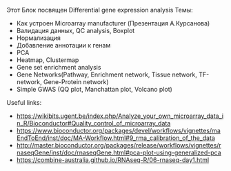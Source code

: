 Этот Блок посвящен Differential gene expression analysis
Темы:
* Как устроен Microarray manufacturer (Презентация A.Курсанова)
* Валидация данных, QC analysis, Boxplot
* Нормализация
* Добавление аннотации к генам
* PCA
* Heatmap, Clustermap
* Gene set enrichment analysis
* Gene Networks(Pathway, Enrichment network, Tissue network, TF-network, Gene-Protein network)
* Simple GWAS (QQ plot, Manchattan plot, Volcano plot)

Useful links:
* https://wikibits.ugent.be/index.php/Analyze_your_own_microarray_data_in_R/Bioconductor#Quality_control_of_microarray_data
* https://www.bioconductor.org/packages/devel/workflows/vignettes/maEndToEnd/inst/doc/MA-Workflow.html#9_rma_calibration_of_the_data
* http://master.bioconductor.org/packages/release/workflows/vignettes/rnaseqGene/inst/doc/rnaseqGene.html#pca-plot-using-generalized-pca
* https://combine-australia.github.io/RNAseq-R/06-rnaseq-day1.html